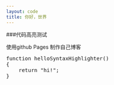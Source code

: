 ```yaml
---
layout: code
title: 你好，世界
---
```


###代码高亮测试

使用github Pages 制作自己博客

<pre class="brush: js;">
function helloSyntaxHighlighter()
{
	return "hi!";
}
</pre>
